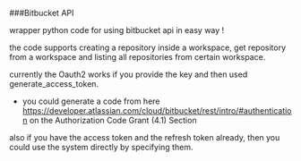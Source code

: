 ###Bitbucket API 

wrapper python code for using bitbucket api in easy way !

the code supports creating a repository inside a workspace,
 get repository from a workspace and listing all repositories from certain workspace.

 currently the Oauth2 works if you provide the key and then used generate_access_token.
 - you could generate a code from here
 https://developer.atlassian.com/cloud/bitbucket/rest/intro/#authentication
 on the Authorization Code Grant (4.1) Section

 also if you have the access token and the refresh token already, then you could use the system directly by specifying them. 